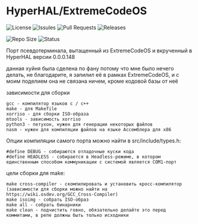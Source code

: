 # HyperHAL/ExtremeCodeOS

![License](https://img.shields.io/github/license/ShakalnyKot/HH_ExtremeCodeOS?style=flat-square)
![Issules](https://img.shields.io/github/issues/ShakalnyKot/HH_ExtremeCodeOS?style=flat-square)
![Pull Requests](https://img.shields.io/github/issues-pr/ShakalnyKot/HH_ExtremeCodeOS?style=flat-square)
![Releases](https://img.shields.io/github/downloads/ShakalnyKot/HH_ExtremeCodeOS/latest/total?style=flat-square)

![Repo Size](https://img.shields.io/github/repo-size/ShakalnyKot/HH_ExtremeCodeOS?style=flat-square)
![Status](https://img.shields.io/github/actions/workflow/status/ShakalnyKot/HH_ExtremeCodeOS//build-hhos.yml?branch=main&style=flat-square)

Порт псевдотерминала, вытащенный из ExtremeCodeOS и вкрученный в HyperHAL 
версии 0.0.0.148

данная хуйня была сделена по фану потому что мне было нечего делать, не благодарите, я запилил её в рамках ExtremeCodeOS, и с моим поделием она не связана ничем, кроме кодовой базы от неё

зависимости для сборки
```
gcc - компилятор языков c / c++
make - для Makefile
xorriso - для сборки ISO-образа
mtools - зависимость xorriso
python3 - петухон, нужен для генерации некоторых файлов
nasm - нужен для компиляции файлов на языке Ассемблера для x86
```

Опции компиляции самого порта можно найти в src/include/types.h:

```
#define DEBUG - собираются отладочные куски кода
#define HEADLESS - собирается в Headless-режиме, в котором единственным способом коммуникации с системой является COM1-порт
```

цели сборки для make:
```
make cross-compiler - скомпилировать и установить кросс-компилятор (зависимости для сборки можно найти на https://wiki.osdev.org/GCC_Cross-Compiler)
make isoimg - собрать ISO-образ
make all - собрать бинарники
make clean - подчистить говно, обязательно делайте это перед коммитами, в репе должны быть только исходники
```
